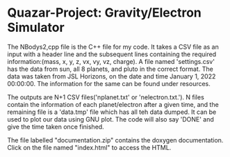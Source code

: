 # Quazar-Project: Gravity/Electron Simulator
The NBodys2,cpp file is the C++ file for my code. It takes a CSV file as an input with a header line and the subsequent lines containing the required information:(mass, x, y, z, vx, vy, vz, charge). A file named 'settings.csv' has the data from sun, all 8 planets, and pluto in the correct format. The data was taken from JSL Horizons, on the date and time January 1, 2022 00:00:00. The information for the same can be found under resources. 

The outputs are N+1 CSV files('nplanet.txt' or 'nelectron.txt.'). N files contain the information of each planet/electron after a given time, and the remaining file is a 'data.tmp' file which has all teh data dumped. It can be used to plot our data using GNU plot. The code will also say 'DONE' and give the time taken once finished. 

The file labelled "documentation.zip" contains the doxygen documentation. Click on the file named "index.html" to access the HTML.
